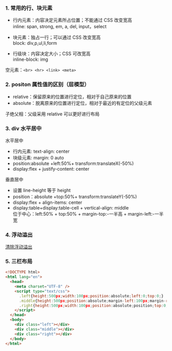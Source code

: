 ### 1. 常用的行、块元素

- 行内元素：内容决定元素所占位置；不能通过 CSS 改变宽高  
  inline: span, strong, em, a, del, input，select

- 块元素：独占一行；可以通过 CSS 改变宽高  
  block: div,p,ul,li,form

- 行级块：内容决定大小；CSS 可改宽高  
  inline-block: img

空元素：`<br> <hr> <link> <meta>`

### 2. positon 属性值的区别（层模型）

- relative：保留原来的位置进行定位，相对于自己原来的位置
- absolute：脱离原来的位置进行定位，相对于最近的有定位的父级元素

子绝父相：父级采用 relative 可以更好进行布局

### 3. div 水平居中

水平居中

- 行内元素: text-align: center
- 块级元素: margin: 0 auto
- position:absolute +left:50%+ transform:translateX(-50%)
- display:flex + justify-content: center

垂直居中

- 设置 line-height 等于 height
- position：absolute +top:50%+ transform:translateY(-50%)
- display:flex + align-items: center
- display:table+display:table-cell + vertical-align: middle  
  位于中心：left:50% + top:50% + margin-top:-一半高 + margin-left:-一半宽

### 4. 浮动溢出

[清除浮动溢出](https://github.com/CodingOnStar/Web-Project/blob/master/exercise/clear.md)

### 5. 三栏布局

```html
<!DOCTYPE html>
<html lang="en">
  <head>
    <meta charset="UTF-8" />
    <script type="text/css">
      .left{height:500px;width:100px;position:absolute;left:0;top:0;}
      .middle{height:500px;position:absolute;margin-left:100px;margin-right:100px}
      .right{height:500px;width:100px;position:absolute;position;top:0;right:0;}
    </script>
  </head>
  <body>
    <div class="left"></div>
    <div class="middle"></div>
    <div class="right"></div>
  </body>
</html>
```
